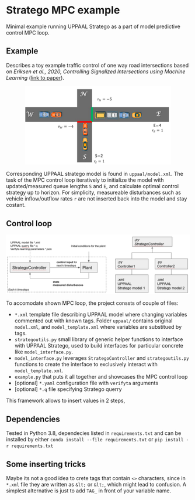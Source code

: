 # Stratego MPC example
Minimal example running UPPAAL Stratego as a part of model predictive control MPC loop.

## Example
Describes a toy example traffic control of one way road intersections based on _Eriksen et al., 2020, Controlling Signalized Intersections using Machine Learning_ ([link to paper](https://doi.org/10.1016/j.trpro.2020.08.127)).

<p align="center">
  <img width="400" src="docs/plant.png">
</p>

Corresponding UPPAAL stratego model is found in `uppaal/model.xml`. The task of the MPC control loop iteratively to initialize the model with updated/measured queue lengths `S` and `E`, and calculate optimal control strategy up to horizon. For simplicity, measureable disturbances such as vehicle inflow/outflow rates `r` are not inserted back into the model and stay costant.

## Control loop

<p align="center">
  <img width="800" src="docs/loop.png">
</p>

To accomodate shown MPC loop, the project conssts of couple of files:

- `*.xml` template file describing UPPAAL model where changing variables commented out with known tags. Folder `uppaal/` contains original `model.xml`, and `model_template.xml` where variables are substitued by tags.
- `strategoutils.py` small library of generic helper functions to interface with UPPAAL Stratego, used to build interfaces for particular concrete like `model_interface.py`.
- `model_interface.py` leverages `StrategoController` and `strategoutils.py` functions to create the interface to exclusively interact with `model_template.xml`.
- `example.py` that puts it all together and showcases the MPC control loop
- [optional] `*.yaml` configuration file with `verifyta` arguments
- [optional] `*.q` file specifying Stratego querry

This framework allows to insert values in 2 steps, 

## Dependencies

Tested in Python 3.8, dependecies listed in `requirements.txt` and can be installed by either `conda install --file requirements.txt` or `pip install -r requirements.txt`

## Some inserting tricks
Maybe its not a good idea to crete tags that contain `<>` characters, since in `*.xml` file they are written as `&lt;` or `&lt;`, which might lead to confusion. A simplest alternative is just to add `TAG_` in front of your variable name.